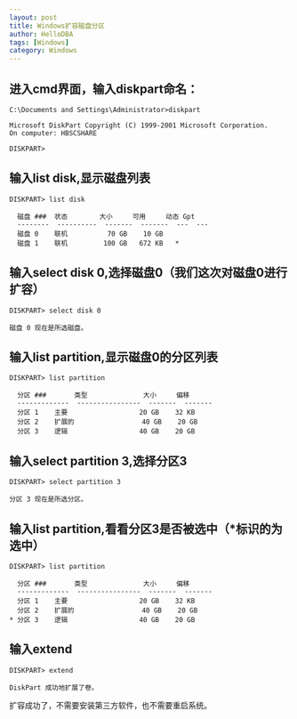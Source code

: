```yaml
---
layout: post
title: Windows扩容磁盘分区
author: HelloDBA
tags: [Windows]
category: Windows
---
```


## 进入cmd界面，输入diskpart命名：

```
C:\Documents and Settings\Administrator>diskpart

Microsoft DiskPart Copyright (C) 1999-2001 Microsoft Corporation.
On computer: HBSCSHARE

DISKPART>

```

## 输入list disk,显示磁盘列表

```
DISKPART> list disk

  磁盘 ###  状态        大小     可用     动态 Gpt
  --------  ----------  -------  -------  ---  ---
  磁盘 0    联机          70 GB    10 GB
  磁盘 1    联机         100 GB   672 KB   *

```
## 输入select disk 0,选择磁盘0（我们这次对磁盘0进行扩容）

```
DISKPART> select disk 0

磁盘 0 现在是所选磁盘。

```
## 输入list partition,显示磁盘0的分区列表

```
DISKPART> list partition

  分区 ###       类型              大小     偏移
  -------------  ----------------  -------  -------
  分区 1    主要                  20 GB    32 KB
  分区 2    扩展的                 40 GB    20 GB
  分区 3    逻辑                  40 GB    20 GB

```
## 输入select partition 3,选择分区3

```
DISKPART> select partition 3

分区 3 现在是所选分区。

```
## 输入list partition,看看分区3是否被选中（*标识的为选中）

```
DISKPART> list partition

  分区 ###       类型              大小     偏移
  -------------  ----------------  -------  -------
  分区 1    主要                  20 GB    32 KB
  分区 2    扩展的                 40 GB    20 GB
* 分区 3    逻辑                  40 GB    20 GB

```
## 输入extend

```
DISKPART> extend

DiskPart 成功地扩展了卷。

```
扩容成功了，不需要安装第三方软件，也不需要重启系统。